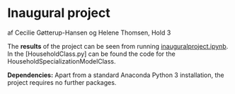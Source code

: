 # Inaugural project

af Cecilie Gøtterup-Hansen og Helene Thomsen, Hold 3

The **results** of the project can be seen from running [inauguralproject.ipynb](inauguralproject.ipynb). In the [HouseholdClass.py] can be found the code for the HouseholdSpecializationModelClass.

**Dependencies:** Apart from a standard Anaconda Python 3 installation, the project requires no further packages.
